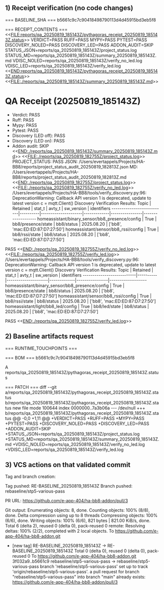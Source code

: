 ## 1) Receipt verification (no code changes)

=== BASELINE_SHA ===
b5661c9c7c90418498790113d4d45915bd3eb5f8

=== RECEIPT_CONTENTS ===
<<<FILE:reports/qa_20250819_185143Z/pythagoras_receipt_20250819_185143Z.status>>>
VERDICT=PASS
RUFF=PASS
MYPY=PASS
PYTEST=PASS
DISCOVERY_NOLED=PASS
DISCOVERY_LED=PASS
ADDON_AUDIT=SKIP
STATUS_JSON=reports/qa_20250819_185143Z/project_status.log
STATUS_MD=reports/qa_20250819_185143Z/summary_20250819_185143Z.md
VDISC_NOLED=reports/qa_20250819_185143Z/verify_no_led.log
VDISC_LED=reports/qa_20250819_185143Z/verify_led.log
<<<END:reports/qa_20250819_185143Z/pythagoras_receipt_20250819_185143Z.status>>>
<<<FILE:./reports/qa_20250819_185143Z/summary_20250819_185143Z.md>>>
# QA Receipt (20250819_185143Z)
- Verdict: PASS
- Ruff: PASS
- Mypy: PASS
- Pytest: PASS
- Discovery (LED off): PASS
- Discovery (LED on): PASS
- Addon audit: SKIP
<<<END:./reports/qa_20250819_185143Z/summary_20250819_185143Z.md>>>
<<<FILE:./reports/qa_20250819_182755Z/project_status.log>>>
PROJECT_STATUS: PASS
JSON: /Users/evertappels/Projects/HA-BB8/reports/project_status_audit_20250819_182813Z.json
MD: /Users/evertappels/Projects/HA-BB8/reports/project_status_audit_20250819_182813Z.md
<<<END:./reports/qa_20250819_182755Z/project_status.log>>>
<<<FILE:./reports/qa_20250819_182755Z/verify_no_led.log>>>
/Users/evertappels/Projects/HA-BB8/tools/verify_discovery.py:96: DeprecationWarning: Callback API version 1 is deprecated, update to latest version
  c = mqtt.Client()
Discovery Verification Results:
Topic                      | Retained | stat_t              | avty_t      | sw_version      | identifiers
---------------------------|----------|---------------------|-------------|----------------|-------------------
homeassistant/binary_sensor/bb8_presence/config | True    | bb8/presence/state  | bb8/status  | 2025.08.20     | ['bb8', 'mac:ED:ED:87:D7:27:50']
homeassistant/sensor/bb8_rssi/config | True    | bb8/rssi/state      | bb8/status  | 2025.08.20     | ['bb8', 'mac:ED:ED:87:D7:27:50']

PASS
<<<END:./reports/qa_20250819_182755Z/verify_no_led.log>>>
<<<FILE:./reports/qa_20250819_182755Z/verify_led.log>>>
/Users/evertappels/Projects/HA-BB8/tools/verify_discovery.py:96: DeprecationWarning: Callback API version 1 is deprecated, update to latest version
  c = mqtt.Client()
Discovery Verification Results:
Topic                      | Retained | stat_t              | avty_t      | sw_version      | identifiers
---------------------------|----------|---------------------|-------------|----------------|-------------------
homeassistant/binary_sensor/bb8_presence/config | True    | bb8/presence/state  | bb8/status  | 2025.08.20     | ['bb8', 'mac:ED:ED:87:D7:27:50']
homeassistant/sensor/bb8_rssi/config | True    | bb8/rssi/state      | bb8/status  | 2025.08.20     | ['bb8', 'mac:ED:ED:87:D7:27:50']
homeassistant/light/bb8_led/config | True    | bb8/led/state       | bb8/status  | 2025.08.20     | ['bb8', 'mac:ED:ED:87:D7:27:50']

PASS
<<<END:./reports/qa_20250819_182755Z/verify_led.log>>>

## 2) Baseline artifacts request

=== RUNTIME_TOUCHPOINTS ===

=== BOM ===
b5661c9c7c90418498790113d4d45915bd3eb5f8

A       reports/qa_20250819_185143Z/pythagoras_receipt_20250819_185143Z.status

=== PATCH ===
diff --git a/reports/qa_20250819_185143Z/pythagoras_receipt_20250819_185143Z.status b/reports/qa_20250819_185143Z/pythagoras_receipt_20250819_185143Z.status
new file mode 100644
index 0000000..7a3b06a
--- /dev/null
+++ b/reports/qa_20250819_185143Z/pythagoras_receipt_20250819_185143Z.status
@@ -0,0 +1,11 @@
+VERDICT=PASS
+RUFF=PASS
+MYPY=PASS
+PYTEST=PASS
+DISCOVERY_NOLED=PASS
+DISCOVERY_LED=PASS
+ADDON_AUDIT=SKIP
+STATUS_JSON=reports/qa_20250819_185143Z/project_status.log
+STATUS_MD=reports/qa_20250819_185143Z/summary_20250819_185143Z.md
+VDISC_NOLED=reports/qa_20250819_185143Z/verify_no_led.log
+VDISC_LED=reports/qa_20250819_185143Z/verify_led.log

## 3) VCS actions on that validated commit

Tag and branch creation:

Tag pushed: RE-BASELINE_20250819_185143Z
Branch pushed: rebaseline/stp5-various-pass

PR URL: https://github.com/e-app-404/ha-bb8-addon/pull/3

Git output:
Enumerating objects: 8, done.
Counting objects: 100% (8/8), done.
Delta compression using up to 8 threads
Compressing objects: 100% (6/6), done.
Writing objects: 100% (6/6), 821 bytes | 821.00 KiB/s, done.
Total 6 (delta 2), reused 0 (delta 0), pack-reused 0
remote: Resolving deltas: 100% (2/2), completed with 2 local objects.
To https://github.com/e-app-404/ha-bb8-addon.git
 * [new tag]         RE-BASELINE_20250819_185143Z -> RE-BASELINE_20250819_185143Z
Total 0 (delta 0), reused 0 (delta 0), pack-reused 0
To https://github.com/e-app-404/ha-bb8-addon.git
  3f032a9..b5661c9  rebaseline/stp5-various-pass -> rebaseline/stp5-various-pass
branch 'rebaseline/stp5-various-pass' set up to track 'origin/rebaseline/stp5-various-pass'.
a pull request for branch "rebaseline/stp5-various-pass" into branch "main" already exists:
https://github.com/e-app-404/ha-bb8-addon/pull/3
